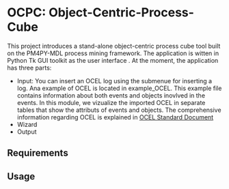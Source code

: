 # OCPC: Object-Centric-Process-Cube

This project introduces a stand-alone object-centric process cube tool built on the PM4PY-MDL process mining framework. The application is witten in Python  Tk  GUI  toolkit  as  the  user interface . At the moment, the application has three parts:
- Input: You can insert an OCEL log using the submenue for inserting a log. Ana example of OCEL is located in example_OCEL. This example file contains information about both events and objects inovlved in the events. In this module, we vizualize the imported OCEL in separate tables that show the attributs of events and objects. The comprehensive information regarding OCEL is explained in [OCEL Standard Document](http://ocel-standard.org/)
- Wizard
- Output
## Requirements
## Usage


